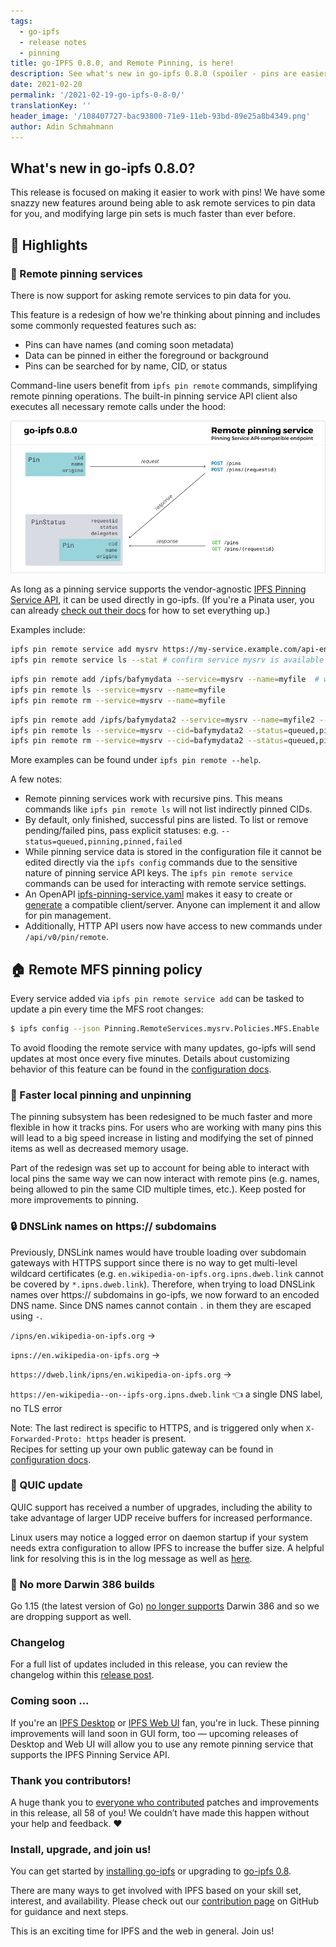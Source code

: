 ```yaml
---
tags:
  - go-ipfs
  - release notes
  - pinning
title: go-IPFS 0.8.0, and Remote Pinning, is here!
description: See what's new in go-ipfs 0.8.0 (spoiler - pins are easier)!
date: 2021-02-20
permalink: '/2021-02-19-go-ipfs-0-8-0/'
translationKey: ''
header_image: '/108407727-bac93800-71e9-11eb-93bd-89e25a8b4349.png'
author: Adin Schmahmann
---
```


## What's new in go-ipfs 0.8.0?

This release is focused on making it easier to work with pins! We have some snazzy new features around being able to ask remote services to pin data for you, and modifying large pin sets is much faster than ever before.

## 🔦 Highlights

### 🧷 Remote pinning services

There is now support for asking remote services to pin data for you.

This feature is a redesign of how we're thinking about pinning and includes some commonly requested features such as:

- Pins can have names (and coming soon metadata)
- Data can be pinned in either the foreground or background
- Pins can be searched for by name, CID, or status

Command-line users benefit from `ipfs pin remote` commands, simplifying remote pinning operations. The built-in pinning service API client also executes all necessary remote calls under the hood:

![go-ipfs 0.8.0 + pinning service flow diagram](../assets/blog-125-go-ipfs-0-8-0-diagram.png)

As long as a pinning service supports the vendor-agnostic [IPFS Pinning Service API](https://ipfs.github.io/pinning-services-api-spec/), it can be used directly in go-ipfs. (If you're a Pinata user, you can already [check out their docs](https://pinata.cloud/documentation#PinningServicesAPI) for how to set everything up.)

Examples include:

```sh
ipfs pin remote service add mysrv https://my-service.example.com/api-endpoint myAccessToken
ipfs pin remote service ls --stat # confirm service mysrv is available
```

```sh
ipfs pin remote add /ipfs/bafymydata --service=mysrv --name=myfile  # will block until status is pinned
ipfs pin remote ls --service=mysrv --name=myfile
ipfs pin remote rm --service=mysrv --name=myfile
```

```sh
ipfs pin remote add /ipfs/bafymydata2 --service=mysrv --name=myfile2 --background  # queue pin request and finish instantly
ipfs pin remote ls --service=mysrv --cid=bafymydata2 --status=queued,pinning,pinned,failed
ipfs pin remote rm --service=mysrv --cid=bafymydata2 --status=queued,pinning,pinned,failed
```

More examples can be found under `ipfs pin remote --help`.

A few notes:

- Remote pinning services work with recursive pins. This means commands like `ipfs pin remote ls` will not list indirectly pinned CIDs.
- By default, only finished, successful pins are listed. To list or remove pending/failed pins, pass explicit statuses: e.g. `--status=queued,pinning,pinned,failed`
- While pinning service data is stored in the configuration file it cannot be edited directly via the `ipfs config` commands due to the sensitive nature of pinning service API keys. The `ipfs pin remote service` commands can be used for interacting with remote service settings.
- An OpenAPI [ipfs-pinning-service.yaml](https://github.com/ipfs/pinning-services-api-spec/blob/main/ipfs-pinning-service.yaml) makes it easy to create or [generate](https://github.com/ipfs/pinning-services-api-spec#code-generation) a compatible client/server. Anyone can implement it and allow for pin management.
- Additionally, HTTP API users now have access to new commands under `/api/v0/pin/remote`.

## 🏠 Remote MFS pinning policy

Every service added via `ipfs pin remote service add` can be tasked to update a pin every time the MFS root changes:

```sh
$ ipfs config --json Pinning.RemoteServices.mysrv.Policies.MFS.Enable
```

To avoid flooding the remote service with many updates, go-ipfs will send updates at most once every five minutes.
Details about customizing behavior of this feature can be found in the [configuration docs](https://github.com/ipfs/go-ipfs/blob/master/docs/config.md#pinningremoteservices-policiesmfs).

### 📌 Faster local pinning and unpinning

The pinning subsystem has been redesigned to be much faster and more flexible in how it tracks pins. For users who are working with many pins this will lead to a big speed increase in listing and modifying the set of pinned items as well as decreased memory usage.

Part of the redesign was set up to account for being able to interact with local pins the same way we can now interact with remote pins (e.g. names, being allowed to pin the same CID multiple times, etc.). Keep posted for more improvements to pinning.

### 🔒 DNSLink names on https:// subdomains

Previously, DNSLink names would have trouble loading over subdomain gateways with HTTPS support since there is no way to get multi-level wildcard certificates (e.g. `en.wikipedia-on-ipfs.org.ipns.dweb.link` cannot be covered by `*.ipns.dweb.link`). Therefore, when trying to load DNSLink names over https:// subdomains in go-ipfs, we now forward to an encoded DNS name. Since DNS names cannot contain `.` in them they are escaped using `-`.

`/ipns/en.wikipedia-on-ipfs.org` →

`ipns://en.wikipedia-on-ipfs.org` →

`https://dweb.link/ipns/en.wikipedia-on-ipfs.org` →

`https://en-wikipedia--on--ipfs-org.ipns.dweb.link` 👈 a single DNS label, no TLS error

Note: The last redirect is specific to HTTPS, and is triggered only when `X-Forwarded-Proto: https` header is present.  
Recipes for setting up your own public gateway can be found in [configuration docs](https://github.com/ipfs/go-ipfs/blob/master/docs/config.md#gateway-recipes).

### 💨 QUIC update

QUIC support has received a number of upgrades, including the ability to take advantage of larger UDP receive buffers for increased performance.

Linux users may notice a logged error on daemon startup if your system needs extra configuration to allow IPFS to increase the buffer size. A helpful link for resolving this is in the log message as well as [here](https://github.com/lucas-clemente/quic-go/wiki/UDP-Receive-Buffer-Size).

### 👋 No more Darwin 386 builds

Go 1.15 (the latest version of Go) [no longer supports](https://github.com/golang/go/issues/34749) Darwin 386 and so we are dropping support as well.

### Changelog

For a full list of updates included in this release, you can review the changelog within this [release post](https://github.com/ipfs/go-ipfs/releases/tag/v0.8.0).

### Coming soon ...

If you're an [IPFS Desktop](https://github.com/ipfs-shipyard/ipfs-desktop) or [IPFS Web UI](https://github.com/ipfs-shipyard/ipfs-webui) fan, you're in luck. These pinning improvements will land soon in GUI form, too — upcoming releases of Desktop and Web UI will allow you to use any remote pinning service that supports the IPFS Pinning Service API.

### Thank you contributors!

A huge thank you to [everyone who contributed](https://github.com/ipfs/go-ipfs/releases/tag/v0.8.0) patches and improvements in this release, all 58 of you! We couldn’t have made this happen without your help and feedback. ❤

### Install, upgrade, and join us!

You can get started by [installing go-ipfs](https://dist.ipfs.io/#go-ipfs) or upgrading to [go-ipfs 0.8](https://github.com/ipfs/go-ipfs/releases/tag/v0.8.0).

There are many ways to get involved with IPFS based on your skill set, interest, and availability. Please check out our [contribution page](https://github.com/ipfs/community/blob/master/CONTRIBUTING.md) on GitHub for guidance and next steps.

This is an exciting time for IPFS and the web in general. Join us!
